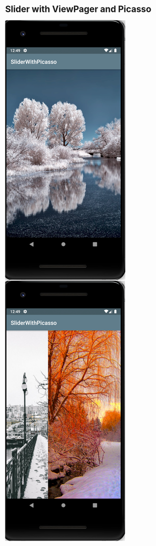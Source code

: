 # Slider with ViewPager and Picasso

![Screenshot](slider_picasso_1.png) ![Screenshot](slider_picasso_2.png)
